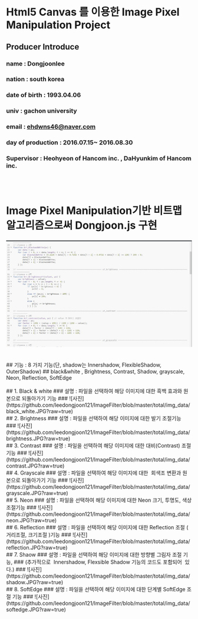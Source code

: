 # Html5 Canvas 를 이용한 Image Pixel Manipulation Project
## Producer Introduce 
### name :  Dongjoonlee 
### nation : south korea
### date of birth : 1993.04.06
### univ : gachon university
### email : ehdwns46@naver.com
### day of production : 2016.07.15~ 2016.08.30
### Supervisor : Heohyeon of Hancom inc. , DaHyunkim of Hancom inc. 
<br/><br/>
# Image Pixel Manipulation기반 비트맵 알고리즘으로써 Dongjoon.js 구현
### ![사진](https://github.com/leedongjoon121/ImageFilter/blob/master/total/img_data/dongjoon_js.JPG?raw=true)
<br/>
##  기능 : 8 가지 기능(단, shadow는 Innershadow, FlexibleShadow, OuterShadow)
## black&white , Brightness, Contrast, Shadow, grayscale, Neon, Reflection, SoftEdge 
<br/><br/>
## 1. Black & white
###  설명 :  파일을 선택하여 해당  이미지에 대한 흑백 효과와 원본으로 되돌아가기 기능
### ![사진](https://github.com/leedongjoon121/ImageFilter/blob/master/total/img_data/black_white.JPG?raw=true)
<br/>
## 2. Brightness
###  설명 :  파일을 선택하여 해당  이미지에 대한 발기 조절기능 
### ![사진](https://github.com/leedongjoon121/ImageFilter/blob/master/total/img_data/brightness.JPG?raw=true)
<br/>
## 3. Contrast
###  설명 :  파일을 선택하여 해당  이미지에 대한 대비(Contrast) 조절기능 
### ![사진](https://github.com/leedongjoon121/ImageFilter/blob/master/total/img_data/contrast.JPG?raw=true)
<br/>
## 4. Grayscale
###  설명 :  파일을 선택하여 해당  이미지에 대한  회색조 변환과  원본으로 되돌아가기 기능 
### ![사진](https://github.com/leedongjoon121/ImageFilter/blob/master/total/img_data/grayscale.JPG?raw=true)
<br/>
## 5. Neon
###  설명 :  파일을 선택하여 해당  이미지에 대한 Neon 크기, 투명도, 색상 조절기능 
### ![사진](https://github.com/leedongjoon121/ImageFilter/blob/master/total/img_data/neon.JPG?raw=true)
<br/>
## 6. Reflection
###  설명 :  파일을 선택하여 해당  이미지에 대한 Reflection 조절 ( 거리조절, 크기조절 )기능 
### ![사진](https://github.com/leedongjoon121/ImageFilter/blob/master/total/img_data/reflection.JPG?raw=true)
<br/>
## 7. Shaow
###  설명 :  파일을 선택하여 해당  이미지에 대한 방향별 그림자 조절 기능, 
###   (추가적으로  Innershadow, Flexsible Shadow 기능의 코드도 포함되어  있다.)
### ![사진](https://github.com/leedongjoon121/ImageFilter/blob/master/total/img_data/shadow.JPG?raw=true)
<br/>
## 8. SoftEdge
###  설명 :  파일을 선택하여 해당  이미지에 대한 단계별 SoftEdge 조절 기능 
### ![사진](https://github.com/leedongjoon121/ImageFilter/blob/master/total/img_data/softedge.JPG?raw=true)
